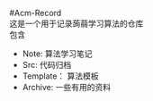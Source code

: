 #Acm-Record <br/>
这是一个用于记录蒟蒻学习算法的仓库 <br/>
包含 <br/>
  + Note:      算法学习笔记<br/>
  + Src:       代码归档<br/>
  + Template： 算法模板<br/>
  + Archive:   一些有用的资料<br/>

